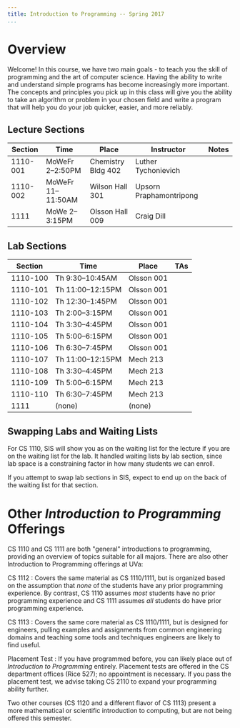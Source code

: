 ```yaml
---
title: Introduction to Programming -- Spring 2017
...
```


# Overview

Welcome! In this course, we have two main goals - to teach you the skill of programming and the art of computer science. Having the ability to write and understand simple programs has become increasingly more important. The concepts and principles you pick up in this class will give you the ability to take an algorithm or problem in your chosen field and write a program that will help you do your job quicker, easier, and more reliably.

## Lecture Sections

Section |Time             |Place             |Instructor             |Notes
--------|-----------------|------------------|-----------------------|-----
1110-001|MoWeFr 2–2:50PM  |Chemistry Bldg 402|Luther Tychonievich    |
1110-002|MoWeFr 11–11:50AM|Wilson Hall 301   |Upsorn Praphamontripong|
1111    |MoWe 2–3:15PM    |Olsson Hall 009   |Craig Dill             |

## Lab Sections

Section |Time            |Place     |TAs
--------|----------------|----------|-----
1110-100|Th 9:30–10:45AM |Olsson 001|
1110-101|Th 11:00–12:15PM|Olsson 001|
1110-102|Th 12:30–1:45PM |Olsson 001|
1110-103|Th 2:00–3:15PM  |Olsson 001|
1110-104|Th 3:30–4:45PM  |Olsson 001|
1110-105|Th 5:00–6:15PM  |Olsson 001|
1110-106|Th 6:30–7:45PM  |Olsson 001|
1110-107|Th 11:00–12:15PM|Mech 213  |
1110-108|Th 3:30–4:45PM  |Mech 213  |
1110-109|Th 5:00–6:15PM  |Mech 213  |
1110-110|Th 6:30–7:45PM  |Mech 213  |
1111    |(none)          |(none)    |

## Swapping Labs and Waiting Lists

For CS 1110, SIS will show you as on the waiting list for the lecture if you are on the waiting list for the lab.
It handled waiting lists by lab section, since lab space is a constraining factor in how many students we can enroll.

If you attempt to swap lab sections in SIS, expect to end up on the back of the waiting list for that section.

# Other *Introduction to Programming* Offerings

CS 1110 and CS 1111 are both "general" introductions to programming, providing an overview of topics suitable for all majors.
There are also other Introduction to Programming offerings at UVa:

CS 1112
:   Covers the same material as CS 1110/1111,
    but is organized based on the assumption that *none* of the students have any prior programming experience.
    By contrast, CS 1110 assumes *most* students have no prior programming experience
    and CS 1111 assumes *all* students do have prior programming experience.

CS 1113
:   Covers the same core material as CS 1110/1111, but is designed for engineers,
    pulling examples and assignments from common engineering domains
    and teaching some tools and techniques engineers are likely to find useful.

Placement Test
:   If you have programmed before, you can likely place out of *Introduction to Programming* entirely.
    Placement tests are offered in the CS department offices (Rice 527); no appointment is necessary.
    If you pass the placement test, we advise taking CS 2110 to expand your programming ability further.

Two other courses (CS 1120 and a different flavor of CS 1113) present a more mathematical or scientific introduction to computing, but are not being offered this semester.
